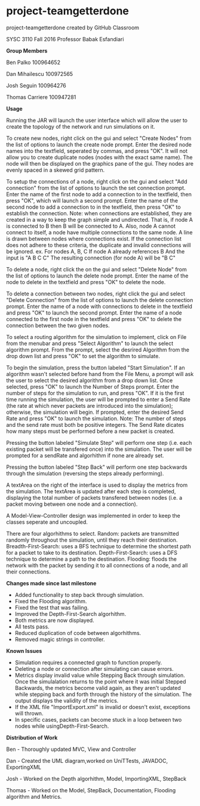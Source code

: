 # project-teamgetterdone
project-teamgetterdone created by GitHub Classroom

SYSC 3110 Fall 2016
Professor Babak Esfandiari

<B>Group Members </B>

Ben Palko 100964652

Dan Mihailescu	100972565

Josh Seguin	100964276

Thomas Carriere 100947281

<B>Usage</B>

Running the JAR will launch the user interface which will allow the user to create the topology of the network and run simulations on it.

To create new nodes, right click on the gui and select "Create Nodes" from the list of options to launch the create node prompt. Enter the desired node names into the textfield, seperated by commas, and press "OK".
It will not allow you to create duplicate nodes (nodes with the exact same name). The node will then be displayed on the graphics pane of the gui. They nodes are evenly spaced in a skewed grid pattern.

To setup the connections of a node, right click on the gui and select "Add connection" from the list of options to launch the set connection prompt. Enter the name of the first node to add a connection to in the textfield, then press "OK", which will launch a second prompt. Enter the name of the second node to add a connection to in the textfield, then press "OK" to establish the connection.
Note: when connections are established, they are created in a way to keep the graph simple and undirected.
That is, if node A is connected to B then B will be connected to A. Also, node A cannot connect to itself, a node have multiple connections to the same node. A line is drawn between nodes where connections exist.
If the connection list does not adhere to these criteria, the duplicate and invalid connections will be ignored.
ex.
For nodes A, B, C
If node A already references B 
And the input is "A B C C"
The resulting connection (for node A) will be "B C"

To delete a node, right click the on the gui and select "Delete Node" from the list of options to launch the delete node prompt. Enter the name of the node to delete in the textfield and press "OK" to delete the node.

To delete a connection between two nodes, right click the gui and select "Delete Connection" from the list of options to launch the delete connection prompt. Enter the name of a node with connections to delete in the textfield and press "OK" to launch the second prompt. Enter the name of a node connected to the first node in the textfield and press "OK" to delete the connection between the two given nodes.

To select a routing algorithm for the simulation to implement, click on File from the menubar and press "Select Algorithm" to launch the select algorithm prompt. From the prompt, select the desrired Algorithm from the drop down list and press "OK" to set the algorithm to simulate.

To begin the simulation, press the button labeled "Start Simulation". If an algorithm wasn't selected before hand from the File Menu, a prompt will ask the user to select the desired algorithm from a drop down list. Once selected, press "OK" to launch the Number of Steps prompt. Enter the number of steps for the simulation to run, and press "OK". If it is the first time running the simulation, the user will be prompted to enter a Send Rate (the rate at which never packets are introduced into the simulation); otherwise, the simulation will begin. If prompted, enter the desired Send Rate and press "OK" to launch the simulation.
Note: The number of steps and the send rate must both be positive integers. 
      The Send Rate dicates how many steps must be performed before a new packet is created.

Pressing the button labeled "Simulate Step" will perform one step (i.e. each existing packet will be transfered once) into the simulation. The user will be prompted for a sendRate and algorhithm if none are already set.

Pressing the button labeled "Step Back" will perform one step backwards through the simulation (reversing the steps already performing).

A textArea on the right of the interface is used to display the metrics from the simulation. The textArea is updated after each step is completed, displaying the total number of packets transfered between nodes (i.e. a packet moving between one node and a connection).

A Model-View-Controller design was implemented in order to keep the classes seperate and uncoupled.

There are four algorhithms to select.
Random: packets are transmitted randomly throughout the simulation, until they reach their destination.
Breadth-First-Search: uses a BFS technique to determine the shortest path for a packet to take to its destination.
Depth-First-Search: uses a DFS technique to determine a path to the destination.
Flooding: floods the network with the packet by sending it to all connections of a node, and all their connections.

<B>Changes made since last milestone</B>
<ul>
      <li>Added functionality to step back through simulation.</li>
      <li>Fixed the Flooding algorithm.</li>
      <li>Fixed the test that was failing.</li>
      <li>Improved the Depth-First-Search algorhithm.</li>
      <li>Both metrics are now displayed.</li>
      <li>All tests pass.</li>
      <li>Reduced duplication of code between algorhithms.</li>
      <li>Removed magic strings in controller.</li>
</ul>

<B>Known Issues </B>
<ul>
      <li>Simulation requires a connected graph to function properly.</li>
      <li>Deleting a node or connection after simulating can cause errors.</li>
      <li> Metrics display invalid value while Stepping Back through simulation. Once the simulalation returns to the point where it was initial Stepped Backwards, the metrics become valid again, as they aren't updated while stepping back and forth through the history of the simulation. The output displays the validity of the metrics.</li>
      <li>If the XML file "ImportExport.xml" is invalid or doesn't exist, exceptions will thrown.</li>
      <li>In specific cases, packets can become stuck in a loop between two nodes while usingDepth-First-Search.</li>
</ul>
<B>Distribution of Work</B>

Ben - Thoroughly updated MVC, View and Controller

Dan - Created the UML diagram,worked on UniTTests, JAVADOC, ExportingXML

Josh - Worked on the Depth algorhithm, Model, ImportingXML, StepBack

Thomas - Worked on the Model, StepBack, Documentation, Flooding algorithm and Metrics.

